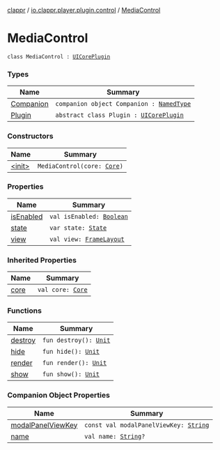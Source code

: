 [clappr](../../index.md) / [io.clappr.player.plugin.control](../index.md) / [MediaControl](./index.md)

# MediaControl

`class MediaControl : `[`UICorePlugin`](../../io.clappr.player.plugin.core/-u-i-core-plugin/index.md)

### Types

| Name | Summary |
|---|---|
| [Companion](-companion/index.md) | `companion object Companion : `[`NamedType`](../../io.clappr.player.base/-named-type/index.md) |
| [Plugin](-plugin/index.md) | `abstract class Plugin : `[`UICorePlugin`](../../io.clappr.player.plugin.core/-u-i-core-plugin/index.md) |

### Constructors

| Name | Summary |
|---|---|
| [&lt;init&gt;](-init-.md) | `MediaControl(core: `[`Core`](../../io.clappr.player.components/-core/index.md)`)` |

### Properties

| Name | Summary |
|---|---|
| [isEnabled](is-enabled.md) | `val isEnabled: `[`Boolean`](https://kotlinlang.org/api/latest/jvm/stdlib/kotlin/-boolean/index.html) |
| [state](state.md) | `var state: `[`State`](../../io.clappr.player.plugin/-plugin/-state/index.md) |
| [view](view.md) | `val view: `[`FrameLayout`](https://developer.android.com/reference/android/widget/FrameLayout.html) |

### Inherited Properties

| Name | Summary |
|---|---|
| [core](../../io.clappr.player.plugin.core/-u-i-core-plugin/core.md) | `val core: `[`Core`](../../io.clappr.player.components/-core/index.md) |

### Functions

| Name | Summary |
|---|---|
| [destroy](destroy.md) | `fun destroy(): `[`Unit`](https://kotlinlang.org/api/latest/jvm/stdlib/kotlin/-unit/index.html) |
| [hide](hide.md) | `fun hide(): `[`Unit`](https://kotlinlang.org/api/latest/jvm/stdlib/kotlin/-unit/index.html) |
| [render](render.md) | `fun render(): `[`Unit`](https://kotlinlang.org/api/latest/jvm/stdlib/kotlin/-unit/index.html) |
| [show](show.md) | `fun show(): `[`Unit`](https://kotlinlang.org/api/latest/jvm/stdlib/kotlin/-unit/index.html) |

### Companion Object Properties

| Name | Summary |
|---|---|
| [modalPanelViewKey](modal-panel-view-key.md) | `const val modalPanelViewKey: `[`String`](https://kotlinlang.org/api/latest/jvm/stdlib/kotlin/-string/index.html) |
| [name](name.md) | `val name: `[`String`](https://kotlinlang.org/api/latest/jvm/stdlib/kotlin/-string/index.html)`?` |

